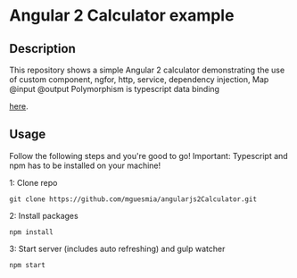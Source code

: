 # Angular 2 Calculator example

## Description
This repository shows a simple Angular 2 calculator demonstrating the use  of
custom component,
ngfor,
http,
service,
dependency injection,
Map
@input
@output
Polymorphism is typescript
data binding


[here](https://angular.io/docs/ts/latest/quickstart.html).
## Usage
Follow the following steps and you're good to go! Important: Typescript and npm has to be installed on your machine!

1: Clone repo
```
git clone https://github.com/mguesmia/angularjs2Calculator.git
```
2: Install packages
```
npm install
```
3: Start server (includes auto refreshing) and gulp watcher
```
npm start
```
